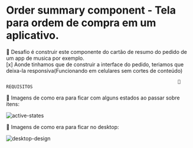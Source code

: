 # Order summary component - Tela para ordem de compra em um aplicativo. 

🎯 Desafio é construir este componente do cartão de resumo do pedido de um app de musica por exemplo.
<br>
[x] Aonde tinhamos que de construir a interface do pedido, teriamos que deixa-la responsiva(Funcionando em celulares sem cortes de conteúdo)
            
                                                                     📜REQUISITOS
📑 Imagens de como era para ficar com alguns estados ao passar sobre itens:

![active-states](https://user-images.githubusercontent.com/87347314/145906266-fd352754-9154-4109-90c8-e906c604771c.jpg)

📑 Imagens de como era para ficar no desktop:

![desktop-design](https://user-images.githubusercontent.com/87347314/145906120-6c3967b6-5834-4b8a-8e60-d0975557a8f2.jpg)
